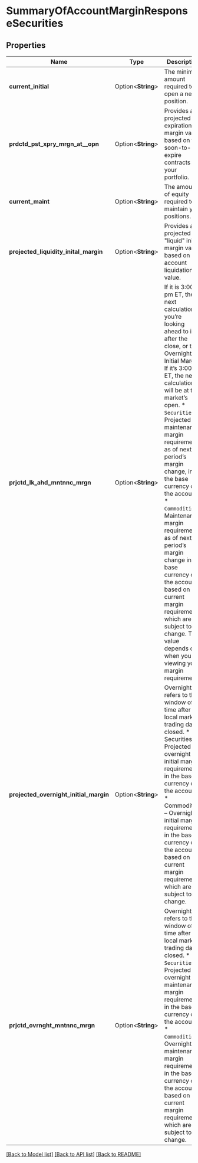 # SummaryOfAccountMarginResponseSecurities

## Properties

Name | Type | Description | Notes
------------ | ------------- | ------------- | -------------
**current_initial** | Option<**String**> | The minimum amount required to open a new position. | [optional]
**prdctd_pst_xpry_mrgn_at__opn** | Option<**String**> | Provides a projected “at expiration” margin value based on the soon-to-expire contracts in your portfolio. | [optional]
**current_maint** | Option<**String**> | The amount of equity required to maintain your positions. | [optional]
**projected_liquidity_inital_margin** | Option<**String**> | Provides a projected \"liquid\" initial margin value based on account liquidation value. | [optional]
**prjctd_lk_ahd_mntnnc_mrgn** | Option<**String**> | If it is 3:00 pm ET, the next calculation you’re looking ahead to is after the close, or the Overnight Initial Margin. If it’s 3:00 am ET, the next calculation will be at the market’s open.  * `Securities` – Projected maintenance margin requirement as of next period’s margin change, in the base currency of the account.   * `Commodities` – Maintenance margin requirement as of next period’s margin change in the base currency of the account based on current margin requirements, which are subject to change. This value depends on when you are viewing your margin requirements.  | [optional]
**projected_overnight_initial_margin** | Option<**String**> | Overnight refers to the window of time after the local market trading day is closed.    * Securities – Projected overnight initial margin requirement in the base currency of the account.    * Commodities – Overnight initial margin requirement in the base currency of the account based on current margin requirements, which are subject to change.  | [optional]
**prjctd_ovrnght_mntnnc_mrgn** | Option<**String**> | Overnight refers to the window of time after the local market trading day is closed.    * `Securities` – Projected overnight maintenance margin requirement in the base currency of the account.    * `Commodities` – Overnight maintenance margin requirement in the base currency of the account based on current margin requirements, which are subject to change.    | [optional]

[[Back to Model list]](../README.md#documentation-for-models) [[Back to API list]](../README.md#documentation-for-api-endpoints) [[Back to README]](../README.md)
